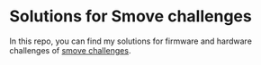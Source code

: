 # Solutions for Smove challenges 

In this repo, you can find my solutions for firmware and hardware challenges of [smove challenges](https://github.com/itatsmove/smovechallenge). 


